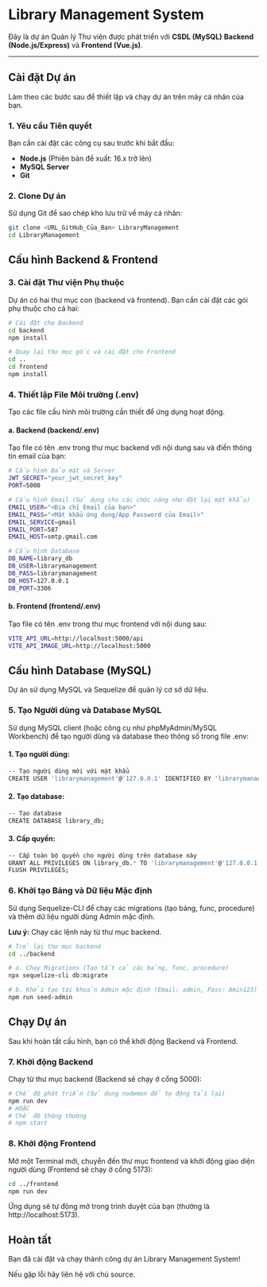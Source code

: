 # Library Management System

Đây là dự án Quản lý Thư viện được phát triển với **CSDL (MySQL)** **Backend (Node.js/Express)** và **Frontend (Vue.js)**.

---

## Cài đặt Dự án

Làm theo các bước sau để thiết lập và chạy dự án trên máy cá nhân của bạn.

### 1. Yêu cầu Tiên quyết

Bạn cần cài đặt các công cụ sau trước khi bắt đầu:

- **Node.js** (Phiên bản đề xuất: 16.x trở lên)
- **MySQL Server**
- **Git**

### 2. Clone Dự án

Sử dụng Git để sao chép kho lưu trữ về máy cá nhân:

```bash
git clone <URL_GitHub_Của_Bạn> LibraryManagement
cd LibraryManagement
```

## Cấu hình Backend & Frontend

### 3. Cài đặt Thư viện Phụ thuộc

Dự án có hai thư mục con (backend và frontend). Bạn cần cài đặt các gói phụ thuộc cho cả hai:

```bash
# Cài đặt cho Backend
cd backend
npm install

# Quay lại thư mục gốc và cài đặt cho Frontend
cd ..
cd frontend
npm install
```

### 4. Thiết lập File Môi trường (.env)

Tạo các file cấu hình môi trường cần thiết để ứng dụng hoạt động.

#### a. Backend (backend/.env)

Tạo file có tên .env trong thư mục backend với nội dung sau và điền thông tin email của bạn:

```bash
# Cấu hình Bảo mật và Server
JWT_SECRET="your_jwt_secret_key"
PORT=5000

# Cấu hình Email (Sử dụng cho các chức năng như đặt lại mật khẩu)
EMAIL_USER="<Địa chỉ Email của bạn>"
EMAIL_PASS="<Mật khẩu ứng dụng/App Password của Email>"
EMAIL_SERVICE=gmail
EMAIL_PORT=587
EMAIL_HOST=smtp.gmail.com

# Cấu hình Database
DB_NAME=library_db
DB_USER=librarymanagement
DB_PASS=librarymanagement
DB_HOST=127.0.0.1
DB_PORT=3306
```

#### b. Frontend (frontend/.env)

Tạo file có tên .env trong thư mục frontend với nội dung sau:

```bash
VITE_API_URL=http://localhost:5000/api
VITE_API_IMAGE_URL=http://localhost:5000
```

## Cấu hình Database (MySQL)

Dự án sử dụng MySQL và Sequelize để quản lý cơ sở dữ liệu.

### 5. Tạo Người dùng và Database MySQL

Sử dụng MySQL client (hoặc công cụ như phpMyAdmin/MySQL Workbench) để tạo người dùng và database theo thông số trong file .env:

#### 1. Tạo người dùng:

```bash
-- Tạo người dùng mới với mật khẩu
CREATE USER 'librarymanagement'@'127.0.0.1' IDENTIFIED BY 'librarymanagement';
```

#### 2. Tạo database:

```bash
-- Tạo database
CREATE DATABASE library_db;
```

#### 3. Cấp quyền:

```bash
-- Cấp toàn bộ quyền cho người dùng trên database này
GRANT ALL PRIVILEGES ON library_db.* TO 'librarymanagement'@'127.0.0.1';
FLUSH PRIVILEGES;
```

### 6. Khởi tạo Bảng và Dữ liệu Mặc định

Sử dụng Sequelize-CLI để chạy các migrations (tạo bảng, func, procedure) và thêm dữ liệu người dùng Admin mặc định.

**Lưu ý:** Chạy các lệnh này từ thư mục backend.

```bash
# Trở lại thư mục backend
cd ../backend

# a. Chạy Migrations (Tạo tất cả các bảng, func, procedure)
npx sequelize-cli db:migrate

# b. Khởi tạo tài khoản Admin mặc định (Email: admin, Pass: Amin123)
npm run seed-admin
```

## Chạy Dự án

Sau khi hoàn tất cấu hình, bạn có thể khởi động Backend và Frontend.

### 7. Khởi động Backend

Chạy từ thư mục backend (Backend sẽ chạy ở cổng 5000):

```bash
# Chế độ phát triển (Sử dụng nodemon để tự động tải lại)
npm run dev
# HOẶC
# Chế độ thông thường
# npm start
```

### 8. Khởi động Frontend

Mở một Terminal mới, chuyển đến thư mục frontend và khởi động giao diện người dùng (Frontend sẽ chạy ở cổng 5173):

```bash
cd ../frontend
npm run dev
```

Ứng dụng sẽ tự động mở trong trình duyệt của bạn (thường là http://localhost:5173).

## Hoàn tất

Bạn đã cài đặt và chạy thành công dự án Library Management System!

Nếu gặp lỗi hãy liên hệ với chủ source.
